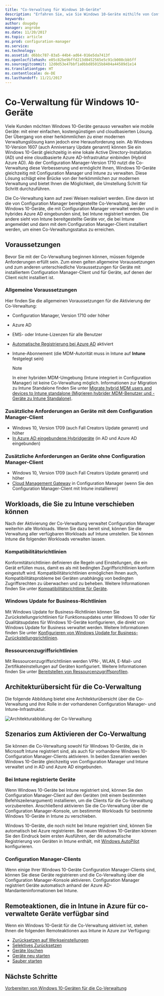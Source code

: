 ```yaml
---
title: "Co-Verwaltung für Windows 10-Geräte"
description: "Erfahren Sie, wie Sie Windows 10-Geräte mithilfe von Configuration Manager und Microsoft Intune gleichzeitig verwalten können."
keywords: 
author: dougeby
manager: angrobe
ms.date: 11/20/2017
ms.topic: article
ms.prod: configuration-manager
ms.service: 
ms.technology: 
ms.assetid: d6bbc787-83a5-44b4-ad64-016e5da7413f
ms.openlocfilehash: e05c82be9bffd213d0452565e5c91cb008cbb5ff
ms.sourcegitcommit: 12d0d53e47bbf1a0bbd85015b8404a44589d1e14
ms.translationtype: HT
ms.contentlocale: de-DE
ms.lasthandoff: 11/21/2017
---
```

# <a name="co-management-for-windows-10-devices"></a>Co-Verwaltung für Windows 10-Geräte    
<!-- 1350871 -->
Viele Kunden möchten Windows 10-Geräte genauso verwalten wie mobile Geräte: mit einer einfachen, kostengünstigen und cloudbasierten Lösung. Der Übergang von einer herkömmlichen zu einer modernen Verwaltungslösung kann jedoch eine Herausforderung sein. Ab Windows 10-Version 1607 (auch Anniversary Update genannt) können Sie ein Windows 10-Gerät gleichzeitig in eine lokale Active Directory-Installation (AD) und eine cloudbasierte Azure AD-Infrastruktur einbinden (Hybrid Azure AD). Ab der Configuration Manager-Version 1710 nutzt die Co-Verwaltung diese Verbesserung und ermöglicht Ihnen, Windows 10-Geräte gleichzeitig mit Configuration Manager und Intune zu verwalten. Diese Lösung schlägt eine Brücke von der herkömmlichen zur modernen Verwaltung und bietet Ihnen die Möglichkeit, die Umstellung Schritt für Schritt durchzuführen. 

Die Co-Verwaltung kann auf zwei Weisen realisiert werden.  Eine davon ist die von Configuration Manager bereitgestellte Co-Verwaltung, bei der Windows 10-Geräte, die mit Configuration Manager verwaltet werden und in hybrides Azure AD eingebunden sind, bei Intune registriert werden. Die andere sieht von Intune bereitgestellte Geräte vor, die bei Intune angemeldet und dann mit dem Configuration Manager-Client installiert werden, um einen Co-Verwaltungsstatus zu erreichen.  

## <a name="prerequisites"></a>Voraussetzungen
Bevor Sie mit der Co-Verwaltung beginnen können, müssen folgende Anforderungen erfüllt sein. Zum einen gelten allgemeine Voraussetzungen und zum anderen unterschiedliche Voraussetzungen für Geräte mit installiertem Configuration Manager-Client und für Geräte, auf denen der Client nicht installiert ist.

### <a name="general-prerequisites"></a>Allgemeine Voraussetzungen
Hier finden Sie die allgemeinen Voraussetzungen für die Aktivierung der Co-Verwaltung:  

- Configuration Manager, Version 1710 oder höher
- Azure AD
- EMS- oder Intune-Lizenzen für alle Benutzer
- [Automatische Registrierung bei Azure AD](https://docs.microsoft.com/intune/windows-enroll#enable-windows-10-automatic-enrollment) aktiviert
- Intune-Abonnement &#40;die MDM-Autorität muss in Intune auf **Intune** festgelegt sein&#41;


   > [!Note]  
   > In einer hybriden MDM-Umgebung (Intune integriert in Configuration Manager) ist keine Co-Verwaltung möglich. Informationen zur Migration zu Intune Standalone finden Sie unter [Migrate hybrid MDM users and devices to Intune standalone (Migrieren hybrider MDM-Benutzer und -Geräte zu Intune Standalone)](/sccm/mdm/deploy-use/migrate-hybridmdm-to-intunesa).

### <a name="additional-prerequisites-for-devices-with-the-configuration-manager-client"></a>Zusätzliche Anforderungen an Geräte mit dem Configuration Manager-Client
- Windows 10, Version 1709 (auch Fall Creators Update genannt) und höher
- [In Azure AD eingebundene Hybridgeräte](https://docs.microsoft.com/azure/active-directory/device-management-hybrid-azuread-joined-devices-setup) (in AD und Azure AD eingebunden)

### <a name="additional-prerequisites-for-devices-without-the-configuration-manager-client"></a>Zusätzliche Anforderungen an Geräte ohne Configuration Manager-Client
- Windows 10, Version 1709 (auch Fall Creators Update genannt) und höher
- [Cloud Management Gateway](/sccm/core/clients/manage/manage-clients-internet#cloud-management-gateway) in Configuration Manager (wenn Sie den Configuration Manager-Client mit Intune installieren)

## <a name="workloads-you-can-switch-to-intune"></a>Workloads, die Sie zu Intune verschieben können
Nach der Aktivierung der Co-Verwaltung verwaltet Configuration Manager weiterhin alle Workloads. Wenn Sie dazu bereit sind, können Sie die Verwaltung aller verfügbaren Workloads auf Intune umstellen. Sie können Intune die folgenden Workloads verwalten lassen.   

### <a name="compliance-policies"></a>Kompatibilitätsrichtlinien
Konformitätsrichtlinien definieren die Regeln und Einstellungen, die ein Gerät erfüllen muss, damit es als mit bedingten Zugriffsrichtlinien konform eingestuft wird. Kompatibilitätsrichtlinien ermöglichen Ihnen auch, Kompatibilitätsprobleme bei Geräten unabhängig von bedingten Zugriffsrechten zu überwachen und zu beheben. Weitere Informationen finden Sie unter [Kompatibilitätsrichtlinie für Geräte](/sccm/mdm/deploy-use/device-compliance-policies).  

### <a name="windows-update-for-business-policies"></a>Windows Update for Business-Richtlinien
Mit Windows Update for Business-Richtlinien können Sie Zurückstellungsrichtlinien für Funktionsupdates unter Windows 10 oder für Qualitätsupdates für Windows 10-Geräte konfigurieren, die direkt von Windows Update for Business verwaltet werden. Weitere Informationen finden Sie unter [Konfigurieren von Windows Update for Business-Zurückstellungsrichtlinien](/sccm/sum/deploy-use/integrate-windows-update-for-business-windows-10#configure-windows-update-for-business-deferral-policies).  

### <a name="resource-access-policies"></a>Ressourcenzugriffsrichtlinien
Mit Ressourcenzugriffsrichtlinien werden VPN-, WLAN, E-Mail- und Zertifikateinstellungen auf Geräten konfiguriert. Weitere Informationen finden Sie unter [Bereitstellen von Ressourcenzugriffsprofilen](/sccm/protect/deploy-use/deploy-wifi-vpn-email-cert-profiles).

## <a name="architectural-overview-for-co-management"></a>Architekturübersicht für die Co-Verwaltung
Die folgende Abbildung bietet eine Architekturübersicht über die Co-Verwaltung und ihre Rolle in der vorhandenen Configuration Manager- und Intune-Infrastruktur.

![Architekturabbildung der Co-Verwaltung](./media/co-management-arch.svg)

## <a name="scenarios-to-enable-co-management"></a>Szenarios zum Aktivieren der Co-Verwaltung  
Sie können die Co-Verwaltung sowohl für Windows 10-Geräte, die in Microsoft Intune registriert sind, als auch für vorhandene Windows 10-Configuration Manager-Clients aktivieren. In beiden Szenarien werden Windows 10-Geräte gleichzeitig von Configuration Manager und Intune verwaltet und in AD und Azure AD eingebunden.  

### <a name="devices-enrolled-in-intune"></a>Bei Intune registrierte Geräte  
Wenn Windows 10-Geräte bei Intune registriert sind, können Sie den Configuration Manager-Client auf den Geräten (mit einem bestimmten Befehlszeilenargument) installieren, um die Clients für die Co-Verwaltung vorzubereiten. Anschließend aktivieren Sie die Co-Verwaltung über die Configuration Manager-Konsole, um bestimmte Workloads für bestimmte Windows 10-Geräte in Intune zu verschieben.  

Windows 10-Geräte, die noch nicht bei Intune registriert sind, können Sie automatisch bei Azure registrieren. Bei neuen Windows 10-Geräten können Sie den Eindruck beim ersten Ausführen, der die automatische Registrierung von Geräten in Intune enthält, mit [Windows AutoPilot](https://docs.microsoft.com/intune/enrollment-autopilot) konfigurieren.  

### <a name="configuration-manager-clients"></a>Configuration Manager-Clients
Wenn einige Ihrer Windows 10-Geräte Configuration Manager-Clients sind, können Sie diese Geräte registrieren und die Co-Verwaltung über die Configuration Manager-Konsole aktivieren. Configuration Manager registriert Geräte automatisch anhand der Azure AD-Mandanteninformationen bei Intune.  


## <a name="remote-actions-available-in-intune-on-azure-for-co-managed-devices"></a>Remoteaktionen, die in Intune in Azure für co-verwaltete Geräte verfügbar sind
Wenn ein Windows 10-Gerät für die Co-Verwaltung aktiviert ist, stehen Ihnen die folgenden Remoteaktionen aus Intune in Azure zur Verfügung:  
- [Zurücksetzen auf Werkseinstellungen](https://docs.microsoft.com/intune/devices-wipe#factory-reset)
- [Selektives Zurücksetzen](https://docs.microsoft.com/intune/apps-selective-wipe)
- [Geräte löschen](https://docs.microsoft.com/intune/devices-wipe#delete-devices-from-the-azure-active-directory-portal)
- [Geräte neu starten](https://docs.microsoft.com/intune/device-restart)
- [Sauber starten](https://docs.microsoft.com/intune/device-fresh-start)

## <a name="next-steps"></a>Nächste Schritte
[Vorbereiten von Windows 10-Geräten für die Co-Verwaltung](co-management-prepare.md)